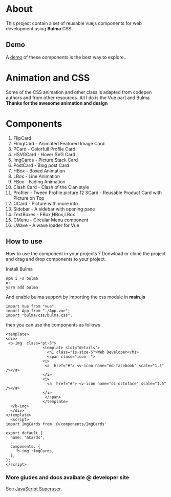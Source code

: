 # About
This project contain a set of reusable vuejs components for web development using **Bulma** CSS.  
## Demo
A [demo](https://oh-vue-components.vercel.app/) of these components is the best way to explore..
# Animation and CSS
Some of the CSS animation and other class is adapted from codepen authors and from other resources. All I do is the Vue part and Bulma. **Thanks for the awesome animation and design**

# Components

1.  FlipCard
2.  FImgCard   - Animated Featured Image Card
3.  PCard      - Colorfull Profile Card
4.  HSVGCard   - Hover SVG Card
5.  ImgCards   - Picture Stack Card
6.  PostCard   - Blog post Card
7.  HBox       - Boxed Animation
8.  LBox       - Line Animation
9.  FBox       - Fading Animation
10. Clash Card - Clash of the Clan style
11. Profiler   - Tween Profile picture
12  SCard      - Reusable Product Card with Picture on Top
13. OCard      - Picture with more info 
14. Sidebar    - A sidebar with opening pane
15. TextBoxes  - FBox,HBox,LBox
16. CMenu      - Circular Menu  component 
17. LWave      - A wave loader for Vue

## How to use
How to use the component in your projects ? Donwload or clone the project and
 drag and drop components to your project. 

Install Bulma
````
npm i -s bulma
or
yarn add bulma
````
And enable bulma support by importing the css module in **main.js**
```
import Vue from "vue";
import App from "./App.vue";
import "bulma/css/bulma.css";
```

then you can use the components as follows

```
<template>
<div>
 <b-img  class="pt-5">
                <template slot="details">
                  <h1 class="is-size-5">Web Developer</h1>
                  <span class="icon  ">
                <i>
                 <a  href="#"> <v-icon name="md-facebook" scale="1.5" /></a>
                </i>
                <i>
                  <a  href="#"> <v-icon name="oi-octoface" scale="1.5" /></a>
                </i>
                 </span>
                </template>
  </b-img>
  </div>
</template>
  <script>
import ImgCards from '@/components/ImgCards'
 
export default {
  name: "ACards",
  ... 
  components: {
    'b-img':ImgCards,
  },
};
</script>

```

### More giudes and docs avaibale @ developer site
See [JavaScript Superuser](https://javascriptsu.wordpress.com).
